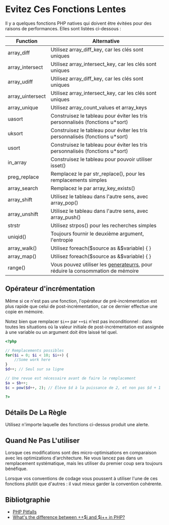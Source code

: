 <!-- Performances -->
# Evitez Ces Fonctions Lentes

Il y a quelques fonctions PHP natives qui doivent être évitées pour des raisons de performances. Elles sont listées ci-dessous :

| Function | Alternative |
|---|---|
| array\_diff        | Utilisez array\_diff\_key, car les clés sont uniques |
| array\_intersect   | Utilisez array\_intersect\_key, car les clés sont uniques |
| array\_udiff       | Utilisez array\_diff\_key, car les clés sont uniques |
| array\_uintersect  | Utilisez array\_intersect\_key, car les clés sont uniques |
| array\_unique      | Utilisez array\_count\_values et array\_keys|
| uasort             | Construisez le tableau pour éviter les tris personnalisés (fonctions u\*sort) |
| uksort             | Construisez le tableau pour éviter les tris personnalisés (fonctions u\*sort) |
| usort              | Construisez le tableau pour éviter les tris personnalisés (fonctions u\*sort) |
| in\_array          | Construisez le tableau pour pouvoir utiliser isset() |
| preg\_replace      | Remplacez le par str\_replace(), pour les remplacements simples |
| array\_search      | Remplacez le par array\_key\_exists() |
| array\_shift       | Utilisez le tableau dans l'autre sens, avec array\_pop() |
| array\_unshift     | Utilisez le tableau dans l'autre sens, avec array\_push() |
| strstr             | Utilisez strpos() pour les recherches simples |
| uniqid()           | Toujours fournir le deuxième argument, l'entropie |
| array\_walk()      | Utilisez foreach($source as &$variable) { } |
| array\_map()       | Utilisez foreach($source as &$variable) { } |
| range()            | Vous pouvez utiliser les [generateurrs](http://php.net/manual/language.generators.overview.php), pour réduire la consommation de mémoire|

## Opérateur d'incrémentation

Même si ce n'est pas une fonction, l'opérateur de pré-incrémentation est plus rapide que celui de post-incrémentation, car ce dernier effectue une copie en mémoire.

Notez bien que remplacer `$i++` par `++$i` n'est pas inconditionnel : dans toutes les situations où la valeur initiale de post-incrémentation est assignée à une variable ou un argument doit être laissé tel quel.

```php
<?php

// Remplacements possibles
for($i = 0; $i < 10; $i++) { 
	//Some work here
}
$d++; // Seul sur sa ligne

// Une revue est nécessaire avant de faire le remplacement
$a = $b++;
$c = pow($d++, 2); // Élève $d à la puissance de 2, et non pas $d + 1

?>
```

## Détails De La Règle

Utilisez n'importe laquelle des fonctions ci-dessus produit une alerte.

<!--
### Options

-->

## Quand Ne Pas L'utiliser

Lorsque ces modifications sont des micro-optimisations en comparaison avec les optimizations d'architecture. Ne vous lancez pas dans un remplacement systématique, mais les utiliser du premier coup sera toujours bénéfique.

Lorsque vos conventions de codage vous poussent à utiliser l'une de ces fonctions plutôt que d'autres : il vaut mieux garder la convention cohérente.

## Bibliotgraphie

* [PHP Pitfalls](https://secure.phabricator.com/book/phabflavor/article/php_pitfalls/)
* [What's the difference between ++$i and $i++ in PHP?](http://stackoverflow.com/questions/1756015/whats-the-difference-between-i-and-i-in-php)
